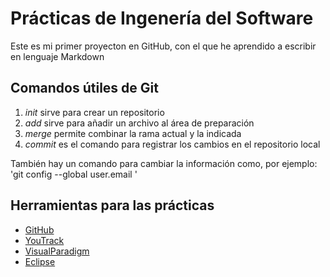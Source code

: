 # Prácticas de Ingenería del Software
Este es mi primer proyecton en GitHub, con el que he aprendido a escribir en lenguaje Markdown
## Comandos útiles de Git
1. *init* sirve para crear un repositorio
2. *add* sirve para añadir un archivo al área de preparación
3. *merge* permite combinar la rama actual y la indicada
4. *commit* es el comando para registrar los cambios en el repositorio local

También hay un comando para cambiar la información como, por ejemplo:
  'git config --global user.email <email>'
## Herramientas para las prácticas
  * [GitHub](https://github.com/)
  * [YouTrack](https://www.jetbrains.com/youtrack/?gclid=CjwKCAjwh7H7BRBBEiwAPXjadjvNHsP82kxpjOMZSEX2sAKkMQyvGAOwYvqVBw476bvldAg8uCL2_xoCozgQAvD_BwE)
  * [VisualParadigm](https://www.visual-paradigm.com/)
  * [Eclipse](https://www.eclipse.org/downloads/)
